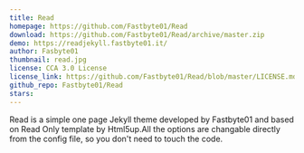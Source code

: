 ```yaml
---
title: Read
homepage: https://github.com/Fastbyte01/Read
download: https://github.com/Fastbyte01/Read/archive/master.zip
demo: https://readjekyll.fastbyte01.it/
author: Fasbyte01
thumbnail: read.jpg
license: CCA 3.0 License
license_link: https://github.com/Fastbyte01/Read/blob/master/LICENSE.md
github_repo: Fastbyte01/Read
stars: 
---
```

Read is a simple one page Jekyll theme developed by Fastbyte01 and based on Read Only template by Html5up.All the options are changable directly from the config file, so you don't need to touch the code.
